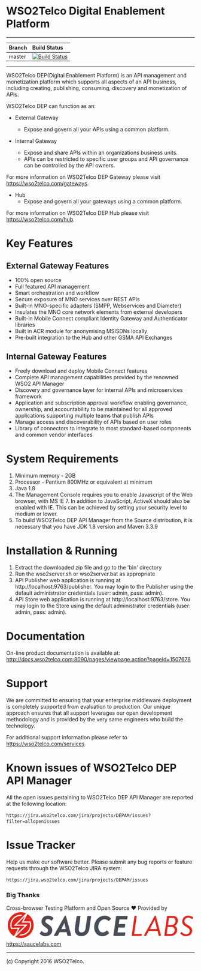 
# WSO2Telco Digital Enablement Platform

        
---

| Branch | Build Status |
| :------------ |:-------------
| master | [![Build Status](http://ci.wso2telco.com:8080/job/product-hub/badge/icon)](http://ci.wso2telco.com/job/product-hub)|

---

WSO2Telco DEP(Digital Enablement Platform) is an API management and monetization 
platform which supports all aspects of an API business, including creating, publishing, 
consuming, discovery and monetization of APIs.

WSO2Telco DEP can function as an:

* External Gateway
	- Expose and govern all your APIs using a common platform.

* Internal Gateway
	- Expose and share APIs within an organizations business units. 
	- APIs can be restricted to specific user groups and API governance can be controlled by the API owners.

For more information on WSO2Telco DEP Gateway please visit https://wso2telco.com/gateways.

* Hub
	- Expose and govern all your gateways using a common platform.

For more information on WSO2Telco DEP Hub please visit https://wso2telco.com/hub.

Key Features
=============

External Gateway Features
-------------------------
* 100% open source
* Full featured API management
* Smart orchestration and workflow
* Secure exposure of MNO services over REST APIs
* Built-in MNO-specific adapters (SMPP, Webservices and Diameter)
* Insulates the MNO core network elements from external developers
* Built-in Mobile Connect compliant Identity Gateway and Authenticator libraries
* Built in ACR module for anonymising MSISDNs locally
* Pre-built integration to the Hub and other GSMA API Exchanges

Internal Gateway Features
-------------------------
* Freely download and deploy Mobile Connect features
* Complete API management capabilities provided by the renowned WSO2 API Manager
* Discovery and governance layer for internal APIs and microservices framework
* Application and subscription approval workflow enabling governance, ownership, and accountability to be maintained for all approved applications supporting multiple teams that publish APIs
* Manage access and discoverability of APIs based on user roles
* Library of connectors to integrate to most standard-based components and common vendor interfaces

System Requirements
==================================

1. Minimum memory - 2GB
2. Processor      - Pentium 800MHz or equivalent at minimum
3. Java 1.8
4. The Management Console requires you to enable Javascript of the Web browser,
   with MS IE 7. In addition to JavaScript, ActiveX should also be enabled
   with IE. This can be achieved by setting your security level to
   medium or lower.
5. To build WSO2Telco DEP API Manager from the Source distribution, it is necessary that you have
   JDK 1.8 version and Maven 3.3.9

Installation & Running
==================================

1. Extract the downloaded zip file and go to the 'bin' directory
2. Run the wso2server.sh or wso2server.bat as appropriate
3. API Publisher web application is running at http://localhost:9763/publisher. You may login
   to the Publisher using the default administrator credentials (user: admin, pass: admin).
4. API Store web application is running at http://localhost:9763/store. You may login
   to the Store using the default administrator credentials (user: admin, pass: admin).

Documentation
==============

On-line product documentation is available at:
       http://docs.wso2telco.com:8090/pages/viewpage.action?pageId=1507678

Support
==================================

We are committed to ensuring that your enterprise middleware deployment is completely 
supported from evaluation to production. Our unique approach ensures that all support 
leverages our open development methodology and is provided by the very same engineers 
who build the technology.

For additional support information please refer to https://wso2telco.com/services

Known issues of WSO2Telco DEP API Manager
=====================================

All the open issues pertaining to WSO2Telco DEP API Manager are reported at the following location:

    https://jira.wso2telco.com/jira/projects/DEPAM/issues?filter=allopenissues
    
Issue Tracker
==================================

Help us make our software better. Please submit any bug reports or feature
requests through the WSO2Telco JIRA system:

    https://jira.wso2telco.com/jira/projects/DEPAM/issues
    
### Big Thanks

Cross-browser Testing Platform and Open Source &#10084; Provided by 
![Alt text](https://github.com/WSO2Telco/product-hub/blob/master/images/LOGO_Sauce-Labs_Horiz_Red-Grey_RGB.png)
 https://saucelabs.com	
	
	
--------------------------------------------------------------------------------
(c) Copyright 2016 WSO2Telco.
